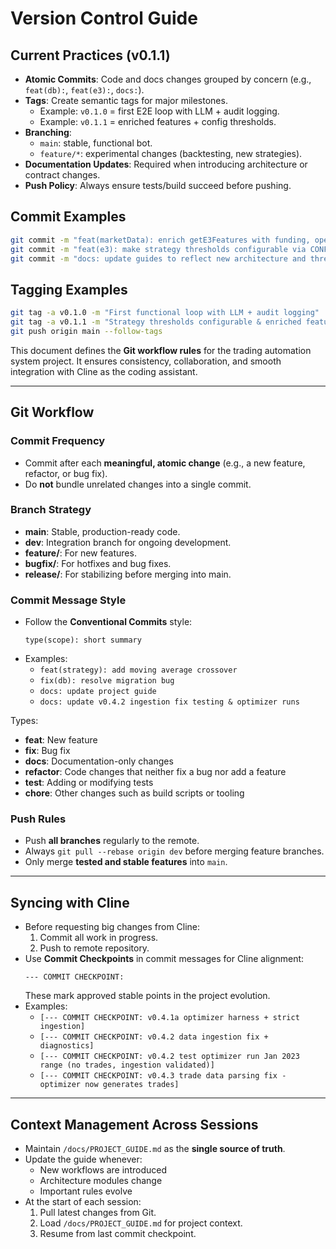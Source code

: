 # Version Control Guide

## Current Practices (v0.1.1)
- **Atomic Commits**: Code and docs changes grouped by concern (e.g., `feat(db):`, `feat(e3):`, `docs:`).
- **Tags**: Create semantic tags for major milestones.
  - Example: `v0.1.0` = first E2E loop with LLM + audit logging.
  - Example: `v0.1.1` = enriched features + config thresholds.
- **Branching**:
  - `main`: stable, functional bot.
  - `feature/*`: experimental changes (backtesting, new strategies).
- **Documentation Updates**: Required when introducing architecture or contract changes.
- **Push Policy**: Always ensure tests/build succeed before pushing.

## Commit Examples
```bash
git commit -m "feat(marketData): enrich getE3Features with funding, open interest, realized volatility, spread"
git commit -m "feat(e3): make strategy thresholds configurable via CONFIG"
git commit -m "docs: update guides to reflect new architecture and thresholds"
```

## Tagging Examples
```bash
git tag -a v0.1.0 -m "First functional loop with LLM + audit logging"
git tag -a v0.1.1 -m "Strategy thresholds configurable & enriched features integrated"
git push origin main --follow-tags
```

This document defines the **Git workflow rules** for the trading automation system project. It ensures consistency, collaboration, and smooth integration with Cline as the coding assistant.

---

## Git Workflow

### Commit Frequency
- Commit after each **meaningful, atomic change** (e.g., a new feature, refactor, or bug fix).
- Do **not** bundle unrelated changes into a single commit.

### Branch Strategy
- **main**: Stable, production-ready code.
- **dev**: Integration branch for ongoing development.
- **feature/<name>**: For new features.
- **bugfix/<name>**: For hotfixes and bug fixes.
- **release/<version>**: For stabilizing before merging into main.

### Commit Message Style
- Follow the **Conventional Commits** style:
  ```
  type(scope): short summary
  ```
- Examples:
  - `feat(strategy): add moving average crossover`
  - `fix(db): resolve migration bug`
  - `docs: update project guide`
  - `docs: update v0.4.2 ingestion fix testing & optimizer runs`

Types:
- **feat**: New feature
- **fix**: Bug fix
- **docs**: Documentation-only changes
- **refactor**: Code changes that neither fix a bug nor add a feature
- **test**: Adding or modifying tests
- **chore**: Other changes such as build scripts or tooling

### Push Rules
- Push **all branches** regularly to the remote.
- Always `git pull --rebase origin dev` before merging feature branches.
- Only merge **tested and stable features** into `main`.

---

## Syncing with Cline

- Before requesting big changes from Cline:
  1. Commit all work in progress.
  2. Push to remote repository.
- Use **Commit Checkpoints** in commit messages for Cline alignment:
  ```
  --- COMMIT CHECKPOINT:
  ```
  These mark approved stable points in the project evolution.
- Examples:
  - `[--- COMMIT CHECKPOINT: v0.4.1a optimizer harness + strict ingestion]`
  - `[--- COMMIT CHECKPOINT: v0.4.2 data ingestion fix + diagnostics]`
  - `[--- COMMIT CHECKPOINT: v0.4.2 test optimizer run Jan 2023 range (no trades, ingestion validated)]`
  - `[--- COMMIT CHECKPOINT: v0.4.3 trade data parsing fix - optimizer now generates trades]`

---

## Context Management Across Sessions

- Maintain `/docs/PROJECT_GUIDE.md` as the **single source of truth**.
- Update the guide whenever:
  - New workflows are introduced
  - Architecture modules change
  - Important rules evolve
- At the start of each session:
  1. Pull latest changes from Git.
  2. Load `/docs/PROJECT_GUIDE.md` for project context.
  3. Resume from last commit checkpoint.
